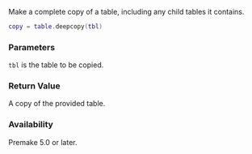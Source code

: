 Make a complete copy of a table, including any child tables it contains.

```lua
copy = table.deepcopy(tbl)
```

### Parameters ###

`tbl` is the table to be copied.


### Return Value ###

A copy of the provided table.


### Availability ###

Premake 5.0 or later.

